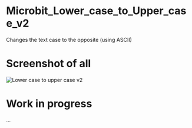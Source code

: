 # Microbit_Lower_case_to_Upper_case_v2
Changes the text case to the opposite (using ASCII)

# Screenshot of all
![Lower case to upper case v2](https://user-images.githubusercontent.com/91016931/136651701-45e48725-0a51-454a-8bbf-67a4efd25329.png)

# Work in progress
...
